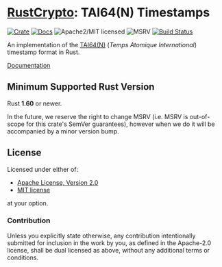 # [RustCrypto]: TAI64(N) Timestamps

[![Crate][crate-image]][crate-link]
[![Docs][docs-image]][docs-link]
![Apache2/MIT licensed][license-image]
![MSRV][rustc-image]
[![Build Status][build-image]][build-link]

An implementation of the [TAI64(N)] (*Temps Atomique International*) timestamp
format in Rust.

[Documentation][docs-link]

## Minimum Supported Rust Version

Rust **1.60** or newer.

In the future, we reserve the right to change MSRV (i.e. MSRV is out-of-scope
for this crate's SemVer guarantees), however when we do it will be accompanied by
a minor version bump.

## License

Licensed under either of:

* [Apache License, Version 2.0](http://www.apache.org/licenses/LICENSE-2.0)
* [MIT license](http://opensource.org/licenses/MIT)

at your option.

### Contribution

Unless you explicitly state otherwise, any contribution intentionally submitted
for inclusion in the work by you, as defined in the Apache-2.0 license, shall be
dual licensed as above, without any additional terms or conditions.

[//]: # (badges)

[crate-image]: https://buildstats.info/crate/tai64
[crate-link]: https://crates.io/crates/tai64
[docs-image]: https://docs.rs/tai64/badge.svg
[docs-link]: https://docs.rs/tai64/
[license-image]: https://img.shields.io/badge/license-Apache2.0/MIT-blue.svg
[rustc-image]: https://img.shields.io/badge/rustc-1.60+-blue.svg
[build-image]: https://github.com/RustCrypto/formats/actions/workflows/tai64.yml/badge.svg
[build-link]: https://github.com/RustCrypto/formats/actions/workflows/tai64.yml

[//]: # (general links)

[RustCrypto]: https://github.com/RustCrypto/
[TAI64(N)]: https://cr.yp.to/libtai/tai64.html
